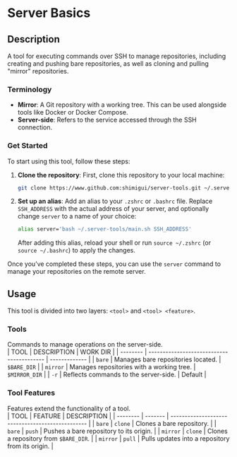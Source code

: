# Server Basics

## Description
A tool for executing commands over SSH to manage repositories, including creating and pushing bare repositories, as well as cloning and pulling "mirror" repositories.

### Terminology
- **Mirror**: A Git repository with a working tree. This can be used alongside tools like Docker or Docker Compose.
- **Server-side**: Refers to the service accessed through the SSH connection.

### Get Started
To start using this tool, follow these steps:

1. **Clone the repository**:
   First, clone this repository to your local machine:
   ```bash
   git clone https://www.github.com:shimigui/server-tools.git ~/.server-tools
   ```

2. **Set up an alias**:
   Add an alias to your `.zshrc` or `.bashrc` file. Replace `SSH_ADDRESS` with the actual address of your server, and optionally change `server` to a name of your choice:
   ```bash
   alias server='bash ~/.server-tools/main.sh SSH_ADDRESS'
   ```
   After adding this alias, reload your shell or run `source ~/.zshrc` (or `source ~/.bashrc`) to apply the changes.

Once you’ve completed these steps, you can use the `server` command to manage your repositories on the remote server.

## Usage
This tool is divided into two layers: `<tool>` and `<tool> <feature>`.

### Tools
Commands to manage operations on the server-side.  
| TOOL     | DESCRIPTION                               | WORK DIR      |
| -------- | ----------------------------------------- | ------------- |
| `bare`   | Manages bare repositories located.        | `$BARE_DIR`   |
| `mirror` | Manages repositories with a working tree. | `$MIRROR_DIR` |
| `-r`     | Reflects commands to the server-side.     | Default       |

### Tool Features
Features extend the functionality of a tool.  
| TOOL     | FEATURE | DESCRIPTION                                      |
| -------- | ------- | ------------------------------------------------ |
| `bare`   | `clone` | Clones a bare repository.                        |
| `bare`   | `push`  | Pushes a bare repository to its origin.          |
| `mirror` | `clone` | Clones a repository from `$BARE_DIR`.            |
| `mirror` | `pull`  | Pulls updates into a repository from its origin. |